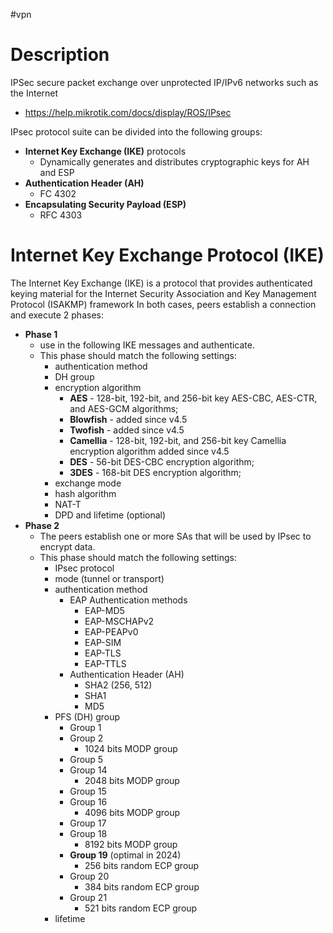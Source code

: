 #vpn
# Description
IPSec secure packet exchange over unprotected IP/IPv6 networks such as the Internet
- https://help.mikrotik.com/docs/display/ROS/IPsec

IPsec protocol suite can be divided into the following groups:
- **Internet Key Exchange (IKE)** protocols
	- Dynamically generates and distributes cryptographic keys for AH and ESP
- **Authentication Header (AH)** 
	- FC 4302
- **Encapsulating Security Payload (ESP)**
	- RFC 4303

# Internet Key Exchange Protocol (IKE)
The Internet Key Exchange (IKE) is a protocol that provides authenticated keying material for the Internet Security Association and Key Management Protocol (ISAKMP) framework
In both cases, peers establish a connection and execute 2 phases:
- **Phase 1**
	- use in the following IKE messages and authenticate. 
	- This phase should match the following settings:
		- authentication method
		- DH group
		- encryption algorithm
			- **AES** - 128-bit, 192-bit, and 256-bit key AES-CBC, AES-CTR, and AES-GCM algorithms;
			- **Blowfish** - added since v4.5
			- **Twofish** - added since v4.5
			- **Camellia** - 128-bit, 192-bit, and 256-bit key Camellia encryption algorithm added since v4.5
			- **DES** - 56-bit DES-CBC encryption algorithm;
			- **3DES** - 168-bit DES encryption algorithm;
		- exchange mode
		- hash algorithm
		- NAT-T
		- DPD and lifetime (optional)
- **Phase 2**
	- The peers establish one or more SAs that will be used by IPsec to encrypt data.
	- This phase should match the following settings:
		- IPsec protocol
		- mode (tunnel or transport)
		- authentication method
			- EAP Authentication methods
				- EAP-MD5
				- EAP-MSCHAPv2
				- EAP-PEAPv0
				- EAP-SIM
				- EAP-TLS
				- EAP-TTLS
			- Authentication Header (AH)
				- SHA2 (256, 512)
				- SHA1
				- MD5
		- PFS (DH) group
			- Group 1
			- Group 2
				- 1024 bits MODP group
			- Group 5
			- Group 14
				- 2048 bits MODP group
			- Group 15
			- Group 16
				- 4096 bits MODP group
			- Group 17
			- Group 18
				- 8192 bits MODP group
			- **Group 19** (optimal in 2024)
				- 256 bits random ECP group
			- Group 20
				- 384 bits random ECP group
			- Group 21
				- 521 bits random ECP group
		- lifetime

